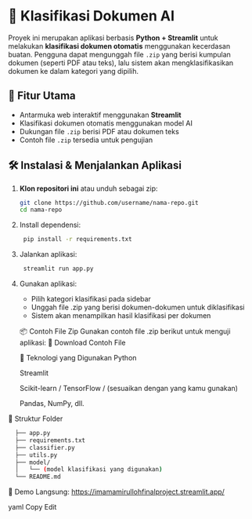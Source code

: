 # 📁 Klasifikasi Dokumen AI

Proyek ini merupakan aplikasi berbasis **Python + Streamlit** untuk melakukan **klasifikasi dokumen otomatis** menggunakan kecerdasan buatan. Pengguna dapat mengunggah file `.zip` yang berisi kumpulan dokumen (seperti PDF atau teks), lalu sistem akan mengklasifikasikan dokumen ke dalam kategori yang dipilih.

## 🚀 Fitur Utama

- Antarmuka web interaktif menggunakan **Streamlit**
- Klasifikasi dokumen otomatis menggunakan model AI
- Dukungan file `.zip` berisi PDF atau dokumen teks
- Contoh file `.zip` tersedia untuk pengujian

## 🛠️ Instalasi & Menjalankan Aplikasi

1. **Klon repositori ini** atau unduh sebagai zip:
   ```bash
   git clone https://github.com/username/nama-repo.git
   cd nama-repo
2. Install dependensi:
   ```bash
    pip install -r requirements.txt
3. Jalankan aplikasi:
   ```bash
    streamlit run app.py
4. Gunakan aplikasi:
   - Pilih kategori klasifikasi pada sidebar
   - Unggah file .zip yang berisi dokumen-dokumen untuk diklasifikasi
   - Sistem akan menampilkan hasil klasifikasi per dokumen
   
   📦 Contoh File Zip
   Gunakan contoh file .zip berikut untuk menguji aplikasi:
   🔗 Download Contoh File
   
   🧠 Teknologi yang Digunakan
   Python
   
   Streamlit
   
   Scikit-learn / TensorFlow / (sesuaikan dengan yang kamu gunakan)
   
   Pandas, NumPy, dll.

📂 Struktur Folder
  ```bash
    ├── app.py
    ├── requirements.txt
    ├── classifier.py
    ├── utils.py
    ├── model/
    │   └── (model klasifikasi yang digunakan)
    └── README.md
   ```
🔗 Demo Langsung:
https://imamamirullohfinalproject.streamlit.app/

yaml
Copy
Edit
